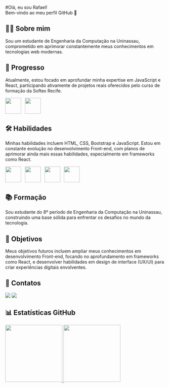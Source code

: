 #Olá, eu sou Rafael! <br> Bem-vindo ao meu perfil GitHub 👋

## 👨‍💻 Sobre mim
Sou um estudante de Engenharia da Computação na Uninassau, comprometido em aprimorar constantemente meus conhecimentos em tecnologias web modernas.

## 🚀 Progresso
Atualmente, estou focado em aprofundar minha expertise em JavaScript e React, participando ativamente de projetos reais oferecidos pelo curso de formação da Softex Recife.

<img src="https://cdn.jsdelivr.net/gh/devicons/devicon/icons/react/react-original.svg" height="50px">&nbsp;&nbsp;&nbsp;<img src="https://cdn.jsdelivr.net/gh/devicons/devicon/icons/javascript/javascript-original.svg" height="50px">

## 🛠️ Habilidades
Minhas habilidades incluem HTML, CSS, Bootstrap e JavaScript. Estou em constante evolução no desenvolvimento Front-end, com planos de aprimorar ainda mais essas habilidades, especialmente em frameworks como React.

<img src="https://cdn.jsdelivr.net/gh/devicons/devicon/icons/javascript/javascript-original.svg" height="50px">&nbsp;&nbsp;&nbsp;<img src="https://cdn.jsdelivr.net/gh/devicons/devicon/icons/bootstrap/bootstrap-plain.svg" height="50px">&nbsp;&nbsp;&nbsp;<img src="https://cdn.jsdelivr.net/gh/devicons/devicon/icons/css3/css3-plain.svg" height="50px">&nbsp;&nbsp;&nbsp;<img src="https://cdn.jsdelivr.net/gh/devicons/devicon/icons/html5/html5-plain.svg" height="50px">

## 📚 Formação
Sou estudante do 8º período de Engenharia da Computação na Uninassau, construindo uma base sólida para enfrentar os desafios no mundo da tecnologia.

## 🎯 Objetivos
Meus objetivos futuros incluem ampliar meus conhecimentos em desenvolvimento Front-end, focando no aprofundamento em frameworks como React, e desenvolver habilidades em design de interface (UX/UI) para criar experiências digitais envolventes.

## 📧 Contatos
<div>
<a href="mailto:rafaelmontreuil@gmail.com"><img loading="lazy" src="https://img.shields.io/badge/Gmail-D14836?style=for-the-badge&logo=gmail&logoColor=white" target="_blank"></a>
<a href="https://www.linkedin.com/in/rafael-montreuil-531163240/" target="_blank"><img loading="lazy" src="https://img.shields.io/badge/-LinkedIn-%230077B5?style=for-the-badge&logo=linkedin&logoColor=white" target="_blank"></a>
</div>

## 📊 Estatísticas GitHub
<div>
<a href="https://github.com/uiu-Rafael">
<img loading="lazy" height="180em" src="https://github-readme-stats.vercel.app/api/top-langs/?username=uiu-Rafael&layout=compact&langs_count=7&theme=dracula"/>
<img loading="lazy" height="180em" src="https://github-readme-stats.vercel.app/api?username=uiu-Rafael&show_icons=true&theme=dracula&include_all_commits=true&count_private=true"/>
</div>
